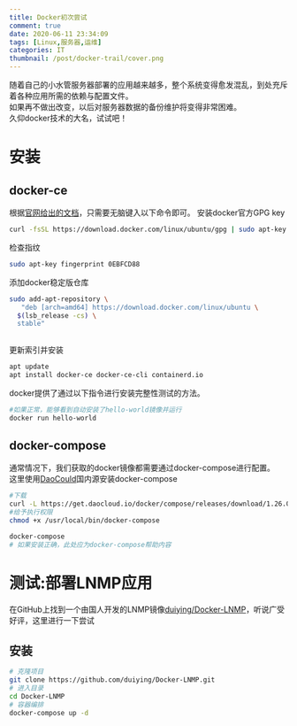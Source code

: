 ```yaml
---
title: Docker初次尝试
comment: true
date: 2020-06-11 23:34:09
tags: [Linux,服务器,运维]
categories: IT
thumbnail: /post/docker-trail/cover.png
---
```

随着自己的小水管服务器部署的应用越来越多，整个系统变得愈发混乱，到处充斥着各种应用所需的依赖与配置文件。    
如果再不做出改变，以后对服务器数据的备份维护将变得非常困难。   
久仰docker技术的大名，试试吧！
<!-- more -->
# 安装
## docker-ce
根据[官网给出的文档](https://docs.docker.com/engine/install/ubuntu/)，只需要无脑键入以下命令即可。
安装docker官方GPG key
```sh
curl -fsSL https://download.docker.com/linux/ubuntu/gpg | sudo apt-key add -
```

检查指纹
```sh
sudo apt-key fingerprint 0EBFCD88
```

添加docker稳定版仓库
```sh
sudo add-apt-repository \
   "deb [arch=amd64] https://download.docker.com/linux/ubuntu \
  $(lsb_release -cs) \
  stable"
 
```

更新索引并安装
```sh
apt update
apt install docker-ce docker-ce-cli containerd.io
```

docker提供了通过以下指令进行安装完整性测试的方法。

```sh
#如果正常，能够看到自动安装了hello-world镜像并运行
docker run hello-world

```

## docker-compose
通常情况下，我们获取的docker镜像都需要通过docker-compose进行配置。   
这里使用[DaoCould](http://get.daocloud.io/)国内源安装docker-compose

```sh
#下载
curl -L https://get.daocloud.io/docker/compose/releases/download/1.26.0/docker-compose-`uname -s`-`uname -m` > /usr/local/bin/docker-compose
#给予执行权限
chmod +x /usr/local/bin/docker-compose
```

```sh
docker-compose
# 如果安装正确，此处应为docker-compose帮助内容
```

# 测试:部署LNMP应用
在GitHub上找到一个由国人开发的LNMP镜像[duiying/Docker-LNMP](https://github.com/duiying/Docker-LNMP)，听说广受好评，这里进行一下尝试
## 安装
```sh
# 克隆项目
git clone https://github.com/duiying/Docker-LNMP.git
# 进入目录
cd Docker-LNMP
# 容器编排
docker-compose up -d
```